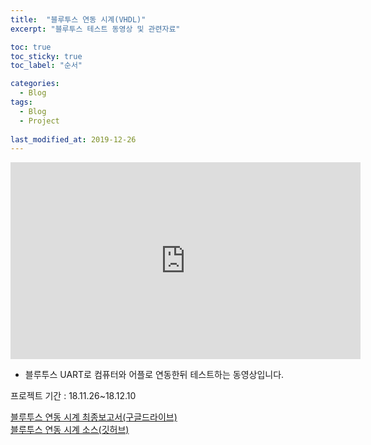 ```yaml
---
title:  "블루투스 연동 시계(VHDL)"
excerpt: "블루투스 테스트 동영상 및 관련자료"

toc: true
toc_sticky: true
toc_label: "순서"

categories:
  - Blog
tags:
  - Blog
  - Project
  
last_modified_at: 2019-12-26
---
```


<iframe width="560" height="315" src="https://www.youtube.com/embed/M6aSeNcMJ8I" frameborder="0" allowfullscreen></iframe>

- 블루투스 UART로 컴퓨터와 어플로 연동한뒤 테스트하는 동영상입니다.  

프로젝트 기간 : 18.11.26~18.12.10

[블루투스 연동 시계 최종보고서(구글드라이브)](https://drive.google.com/file/d/1H3F3fZxFgw5oCE_q2hecjBSAp4nMlyAQ/view?usp=sharing)  
[블루투스 연동 시계 소스(깃허브)](https://github.com/SekyuShin/ProjectPortfolio/tree/master/VHDL)